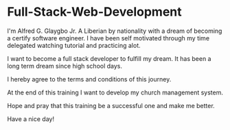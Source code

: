 # Full-Stack-Web-Development
I'm Alfred G. Glaygbo Jr. A Liberian by nationality with a dream of becoming a certify software engineer.
I have been self motivated through my time delegated watching tutorial and practicing alot.

I want to become a full stack developer to fulfill my dream.
It has been a long term dream since high school days.

I hereby agree to the terms and conditions of this journey.

At the end of this training I want to develop my church management system.

Hope and pray that this training be a successful one and make me better.

Have a nice day!
